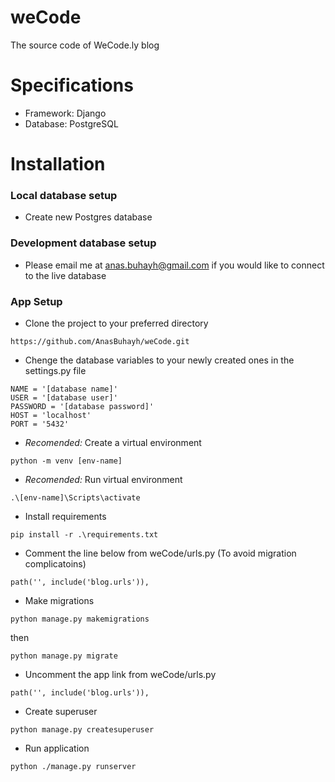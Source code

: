 # weCode
The source code of WeCode.ly blog

# Specifications
- Framework: Django
- Database: PostgreSQL

# Installation

### Local database setup

- Create new Postgres database

### Development database setup

- Please email me at anas.buhayh@gmail.com if you would like to connect to the live database

### App Setup

- Clone the project to your preferred directory

`https://github.com/AnasBuhayh/weCode.git`

- Chenge the database variables to your newly created ones in the settings.py file

```
NAME = '[database name]'
USER = '[database user]'
PASSWORD = '[database password]'
HOST = 'localhost'
PORT = '5432'
```

- *Recomended:* Create a virtual environment

`python -m venv [env-name]`

- *Recomended:* Run virtual environment

`.\[env-name]\Scripts\activate`

- Install requirements

`pip install -r .\requirements.txt`

- Comment the line below from  weCode/urls.py (To avoid migration complicatoins)

`path('', include('blog.urls')),`

- Make migrations

`python manage.py makemigrations`

then

`python manage.py migrate`

- Uncomment the app link from weCode/urls.py

`path('', include('blog.urls')),`

- Create superuser

`python manage.py createsuperuser`

- Run application

`python ./manage.py runserver`